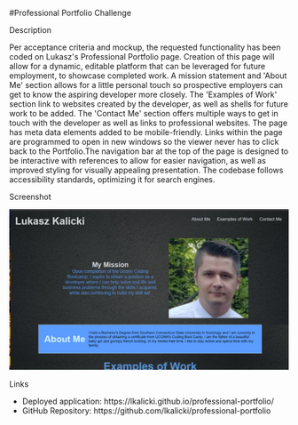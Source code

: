 #Professional Portfolio Challenge

Description

Per acceptance criteria and mockup, the requested functionality has been coded on Lukasz's Professional Portfolio page. Creation of this page will allow for a dynamic, editable platform that can be leveraged for future employment, to showcase completed work. A mission statement and 'About Me' section allows for a little personal touch so prospective employers can get to know the aspiring developer more closely. The 'Examples of Work' section link to websites created by the developer, as well as shells for future work to be added. The 'Contact Me' section offers multiple ways to get in touch with the developer as well as links to professional websites. The page has meta data elements added to be mobile-friendly. Links within the page are programmed to open in new windows so the viewer never has to click back to the Portfolio.The navigation bar at the top of the page is designed to be interactive with references to allow for easier navigation, as well as improved styling for visually appealing presentation. The codebase follows accessibility standards, optimizing it for search engines. 

Screenshot

 <img src="./images/screenshot.PNG" alt="Screenshot of Lukasz's Portfolio"/>


Links
<ul>
    <li>
    Deployed application: https://lkalicki.github.io/professional-portfolio/
    </li>
    <li>
    GitHub Repository: https://github.com/lkalicki/professional-portfolio
    </li>
</ul>